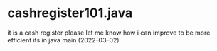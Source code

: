 # cashregister101.java
it is a cash register please let me know how i can improve to be more efficient its in java main (2022-03-02)
